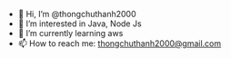 - 👋 Hi, I’m @thongchuthanh2000
- 👀 I’m interested in Java, Node Js
- 🌱 I’m currently learning aws
- 📫 How to reach me: thongchuthanh2000@gmail.com

<!---
thongchuthanh2000/thongchuthanh2000 is a ✨ special ✨ repository because its `README.md` (this file) appears on your GitHub profile.
You can click the Preview link to take a look at your changes.
--->
